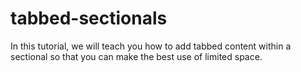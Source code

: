 # tabbed-sectionals
In this tutorial, we will teach you how to add tabbed content within a sectional so that you can make the best use of limited space.
